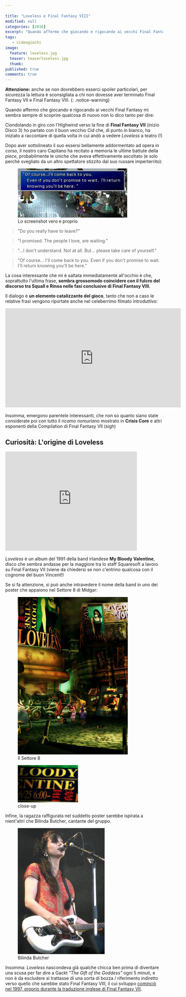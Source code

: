 ```yaml
---

title: "Loveless e Final Fantasy VIII"
modified: null
categories: [2016]
excerpt: "Quando affermo che giocando e rigocando ai vecchi Final Fantasy mi sembra sempre di scoprire qualcosa di nuovo non lo dico tanto per dire..."
tags: 
   - videogiochi
image: 
  feature: loveless.jpg
  teaser: teaserloveless.jpg
  thumb: 
published: true
comments: true
---
```


**Attenzione:** anche se non dovrebbero esserci spoiler particolari, per sicurezza la lettura è sconsigliata a chi non dovesse aver terminato Final Fantasy VII e Final Fantasy VIII.
{: .notice-warning}

Quando affermo che giocando e rigocando ai vecchi Final Fantasy mi sembra sempre di scoprire qualcosa di nuovo non lo dico tanto per dire:

Ciondolando in giro con l'Highwind verso la fine di **Final Fantasy VII** (inizio Disco 3) ho parlato con il buon vecchio Cid che, di punto in bianco, ha iniziato a raccontare di quella volta in cui andò a vedere _Loveless_ a teatro (!)

Dopo aver sottolineato il suo essersi bellamente addormentato ad opera in corso, il nostro caro Capitano ha recitato a memoria le ultime battute della _piece_, probabilmente le uniche che aveva effettivamente ascoltato (e solo perché svegliato da un altro spettatore stizzito dal suo russare imperterrito):

<figure>
	<img src="/gallery/loveless/cid.jpg" alt="Cid Higwind cita Loveless">
	<figcaption>Lo screenshot vero e proprio</figcaption>
</figure>

> "Do you really have to leave?"

> "I promised. The people I love, are waiting."

> "...I don't understand. Not at all. But... please take care of yourself."

> "Of course... I'll come back to you. Even if you don't promise to wait. I'll return knowing you'll be here."

La cosa interessante che mi è saltata immediatamente all'occhio è che, soprattutto l'ultima frase, **sembra grossomodo coincidere con il fulcro del discorso tra Squall e Rinoa nelle fasi conclusive di Final Fantasy VIII.** 

Il dialogo è **un elemento catalizzante del gioco**, tanto che non a caso le relative frasi vengono riportate anche nel celeberrimo filmato introduttivo:

<iframe width="560" height="315" src="https://www.youtube.com/embed/1GHCJJXqneU" frameborder="0" allowfullscreen></iframe>

Insomma, emergono parentele interessanti, che non so quanto siano state considerate poi con tutto il _ricamo nomuriano_ mostrato in **Crisis Core** e altri esponenti della Compilation di Final Fantasy VII (sigh)

## Curiosità: L'origine di Loveless

<iframe width="420" height="315" src="https://www.youtube.com/embed/OrMjc4oz0mY" frameborder="0" allowfullscreen></iframe>

_Loveless_ è un album del 1991 della band irlandese **My Bloody Valentine**, disco che sembra andasse per la maggiore tra lo staff Squaresoft a lavoro su Final Fantasy VII (viene da chiedersi se non c'entrino qualcosa con il cognome del buon Vincent!)

Se si fa attenzione, si può anche intravedere il nome della band in uno dei poster che appaiono nel Settore 8 di Midgar:

<figure>
	<img src="/gallery/loveless/sector8loveless.jpg" alt="Sector 8 Loveless">
		<figcaption>Il Settore 8</figcaption>

</figure>

<figure>
	<img src="/gallery/loveless/mybloodyvalentine.jpg" alt="My Bloody Valentine">
	<figcaption>close-up</figcaption>
</figure>

Infine, la ragazza raffigurata nel suddetto poster sarebbe ispirata a nient'altri che Bilinda Butcher, cantante del gruppo.

<figure>
	<img src="/gallery/loveless/BilindaButcher.jpg" alt="Bilinda Butcher">
	<figcaption>Bilinda Butcher</figcaption>
</figure>

Insomma: _Loveless_ nascondeva già qualche chicca ben prima di diventare una scusa per far dire a Gackt _"The Gift of the Goddess"_ ogni 5 minuti, e non è da escludere si trattasse di una sorta di bozza / riferimento indiretto verso quello che sarebbe stato Final Fantasy VIII, il cui sviluppo [cominciò nel 1997, proprio durante la traduzione inglese di Final Fantasy VII](https://en.wikipedia.org/wiki/Final_Fantasy_VIII#Development).